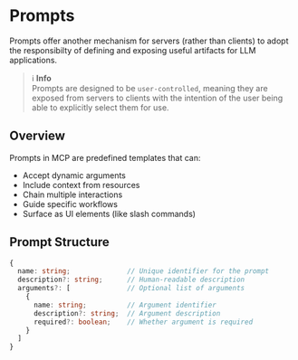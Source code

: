 # Prompts

Prompts offer another mechanism for servers (rather than clients) to adopt the responsibilty of defining and exposing useful artifacts for LLM applications.

> ℹ️ **Info**  
> Prompts are designed to be `user-controlled`, meaning they are exposed from servers to clients with the intention of the user being able to explicitly select them for use.

## **Overview**

Prompts in MCP are predefined templates that can:

- Accept dynamic arguments
- Include context from resources
- Chain multiple interactions
- Guide specific workflows
- Surface as UI elements (like slash commands)

## Prompt Structure

```typescript
{
  name: string;              // Unique identifier for the prompt
  description?: string;      // Human-readable description
  arguments?: [              // Optional list of arguments
    {
      name: string;          // Argument identifier
      description?: string;  // Argument description
      required?: boolean;    // Whether argument is required
    }
  ]
}
```


